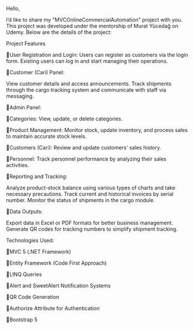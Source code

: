 Hello,

I’d like to share my "MVCOnlineCommercialAutomation" project with you. This project was developed under the mentorship of Murat Yücedağ on Udemy. Below are the details of the project:

Project Features

📍User Registration and Login:
Users can register as customers via the login form.
Existing users can log in and start managing their operations.

📍Customer (Cari) Panel:

View customer details and access announcements.
Track shipments through the cargo tracking system and communicate with staff via messaging.

📍Admin Panel:

📍Categories: View, update, or delete categories.

📍Product Management: Monitor stock, update inventory, and process sales to maintain accurate stock levels.

📍Customers (Cari): Review and update customers' sales history.

📍Personnel: Track personnel performance by analyzing their sales activities.

📍Reporting and Tracking:

Analyze product-stock balance using various types of charts and take necessary precautions.
Track current and historical invoices by serial number.
Monitor the status of shipments in the cargo module.

📍Data Outputs:

Export data in Excel or PDF formats for better business management.
Generate QR codes for tracking numbers to simplify shipment tracking.

Technologies Used:

📍MVC 5 (.NET Framework)

📍Entity Framework (Code First Approach)

📍LINQ Queries

📍Alert and SweetAlert Notification Systems

📍QR Code Generation

📍Authorize Attribute for Authentication

📍Bootstrap 5
